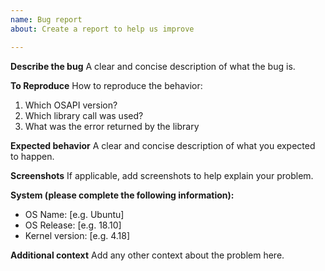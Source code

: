 ```yaml
---
name: Bug report
about: Create a report to help us improve

---
```


**Describe the bug**
A clear and concise description of what the bug is.

**To Reproduce**
How to reproduce the behavior:
1. Which OSAPI version?
2. Which library call was used?
3. What was the error returned by the library

**Expected behavior**
A clear and concise description of what you expected to happen.

**Screenshots**
If applicable, add screenshots to help explain your problem.

**System (please complete the following information):**
 - OS Name:        [e.g. Ubuntu]
 - OS Release:     [e.g. 18.10]
 - Kernel version: [e.g. 4.18]



**Additional context**
Add any other context about the problem here.
